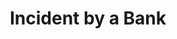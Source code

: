 ---
title: "Incident by a Bank"
year: 2010
rating: 3.5
stars: "★★★½"
rewatched: false
permalink: "incident-by-a-bank"
watched_on: 2022-04-24
---